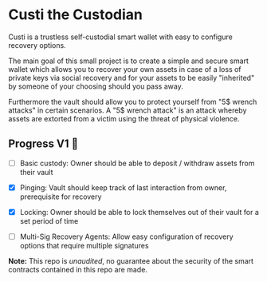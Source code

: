 # Custi the Custodian

Custi is a trustless self-custodial smart wallet with easy to configure recovery options.

The main goal of this small project is to create a simple and secure smart
wallet which allows you to recover your own assets in case of a loss of private
keys via social recovery and for your assets to be easily "inherited" by someone
of your choosing should you pass away.

Furthermore the vault should allow you to protect yourself from "5$ wrench
attacks" in certain scenarios. A "5$ wrench attack" is an attack whereby assets
are extorted from a victim using the threat of physical violence.


## Progress V1 🚧

- [ ] Basic custody: Owner should be able to deposit / withdraw assets from
  their vault
- [x] Pinging: Vault should keep track of last interaction from owner,
  prerequisite for recovery
- [x] Locking: Owner should be able to lock themselves out of their vault for a
  set period of time
- [ ] Multi-Sig Recovery Agents: Allow easy configuration of recovery options
  that require multiple signatures


**Note:** This repo is _unaudited_, no guarantee about the security of the smart contracts contained in this repo are made.


